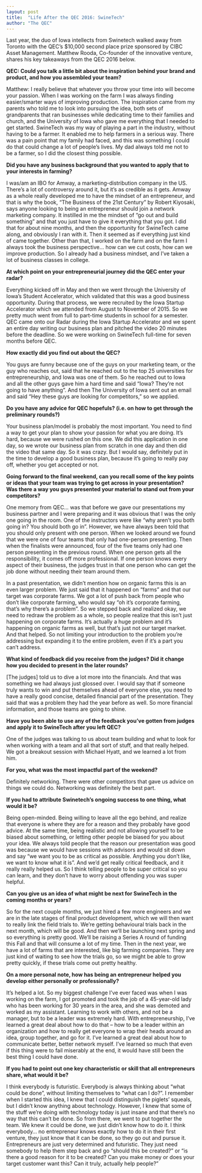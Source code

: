 ```yaml
---
layout: post
title:  "Life After the QEC 2016: SwineTech"
author: "The QEC"
---
```


Last year, the duo of Iowa intellects from Swinetech walked away from Toronto with the QEC’s $10,000  second place prize sponsored by CIBC Asset Management. Matthew Rooda, Co-founder of the innovative venture, shares his key takeaways from the QEC 2016 below.

**QEC: Could you talk a little bit about the inspiration behind your brand and product, and how you assembled your team?**

Matthew: I really believe that whatever you throw your time into will become your passion. When I was working on the farm I was always finding easier/smarter ways of improving production. The inspiration came from my parents who told me to look into pursuing the idea, both sets of grandparents that ran businesses while dedicating time to their families and church, and the University of Iowa who gave me everything that I needed to get started. SwineTech was my way of playing a part in the industry, without having to be a farmer. It enabled me to help farmers in a serious way. There was a pain point that my family had faced, and this was something I could do that could change a lot of people’s lives. My dad always told me not to be a farmer, so I did the closest thing possible.

**Did you have any business background that you wanted to apply that to your interests in farming?**

I was/am an IBO for Amway, a marketing-distribution company in the US.  There’s a lot of controversy around it, but it’s as credible as it gets. Amway as a whole really developed me to have the mindset of an entrepreneur, and that is why the book, “The Business of the 21st Century” by Robert Kiyosaki, says anyone looking to being an entrepreneur should join a network marketing company. It instilled in me the mindset of “go out and build something” and that you just have to give it everything that you got. I did that for about nine months, and then the opportunity for SwineTech came along, and obviously I ran with it. Then it seemed as if everything just kind of came together. Other than that, I worked on the farm and on the farm I always took the business perspective… how can we cut costs, how can we improve production. So I already had a business mindset, and I’ve taken a lot of business classes in college.

**At which point on your entrepreneurial journey did the QEC enter your radar?**

Everything kicked off in May and then we went through the University of Iowa’s Student Accelerator, which validated that this was a good business opportunity. During that process, we were recruited by the Iowa Startup Accelerator which we attended from August to November of 2015. So we pretty much went from full to part-time students in school for a semester. QEC came onto our Radar during the Iowa Startup Accelerator and we spent an entire day writing our business plan and pitched the video 20 minutes before the deadline. So we were working on SwineTech full-time for seven months before QEC.

**How exactly did you find out about the QEC?**

You guys are funny because one of the guys on your marketing team, or the guy who reaches out, said that he reached out to the top 25 universities for entrepreneurship, and Iowa was one of them. So he reached out to Iowa and all the other guys gave him a hard time and said “Iowa? They’re not going to have anything”. And then The University of Iowa sent out an email and said “Hey these guys are looking for competitors,” so we applied.

**Do you have any advice for QEC hopefuls? (i.e. on how to get through the preliminary rounds?)**

Your business plan/model is probably the most important. You need to find a way to get your plan to show your passion for what you are doing. It’s hard, because we were rushed on this one. We did this application in one day, so we wrote our business plan from scratch in one day and then did the video that same day. So it was crazy. But I would say, definitely put in the time to develop a good business plan, because it’s going to really pay off, whether you get accepted or not.

**Going forward to the final weekend, can you recall some of the key points or ideas that your team was trying to get across in your presentation? Was there a way you guys presented your material to stand out from your competitors?**

One memory from QEC… was that before we gave our presentations my business partner and I were preparing and it was obvious that I was the only one going in the room. One of the instructors were like “why aren’t you both going in? You should both go in”. However, we have always been told that you should only present with one person. When we looked around we found that we were one of four teams that only had one-person presenting. Then when the finalists were announced, four of the five teams only had one person presenting in the previous round. When one person gets all the responsibility, it comes off more professional. If one person knows every aspect of their business, the judges trust in that one person who can get the job done without needing their team around them.

In a past presentation, we didn’t mention how on organic farms this is an even larger problem. We just said that it happened on “farms” and that our target was corporate farms. We got a lot of push back from people who don’t like corporate farming, who would say “oh it’s corporate farming, that’s why there’s a problem”. So we stepped back and realized okay, we need to redraw the problem as a whole, so people realize that this isn’t just happening on corporate farms. It’s actually a huge problem and it’s happening on organic farms as well, but that’s just not our target market. And that helped. So not limiting your introduction to the problem you’re addressing but expanding it to the entire problem, even if it’s a part you can’t address.

**What kind of feedback did you receive from the judges? Did it change how you decided to present in the later rounds?**

[The judges] told us to dive a lot more into the financials. And that was something we had always just glossed over. I would say that if someone truly wants to win and put themselves ahead of everyone else, you need to have a really good concise, detailed financial part of the presentation. They said that was a problem they had the year before as well. So more financial information, and those teams are going to shine.

**Have you been able to use any of the feedback you’ve gotten from judges and apply it to SwineTech after you left QEC?**

One of the judges was talking to us about team building and what to look for when working with a team and all that sort of stuff, and that really helped. We got a breakout session with Michael Hyatt, and we learned a lot from him.

**For you, what was the most impactful part of the weekend?**

Definitely networking. There were other competitors that gave us advice on things we could do. Networking was definitely the best part.

**If you had to attribute Swinetech’s ongoing success to one thing, what would it be?**

Being open-minded. Being willing to leave all the ego behind, and realize that everyone is where they are for a reason and they probably have good advice. At the same time, being realistic and not allowing yourself to be biased about something, or letting other people be biased for you about your idea. We always told people that the reason our presentation was good was because we would have sessions with advisors and would sit down and say “we want you to be as critical as possible. Anything you don’t like, we want to know what it is”. And we’d get really critical feedback, and it really really helped us. So I think telling people to be super critical so you can learn, and they don’t have to worry about offending you was super helpful.

**Can you give us an idea of what might be next for SwineTech in the coming months or years?**

So for the next couple months, we just hired a few more engineers and we are in the late stages of final product development, which we will then want to really link the field trials to. We’re getting behavioural trials back in the next month, which will be good. And then we’ll be launching next spring and so everything is pretty good. We’ll be raising a Series A round of funding this Fall and that will consume a lot of my time. Then in the next year, we have a lot of farms that are interested, like big farming companies. They are just kind of waiting to see how the trials go, so we might be able to grow pretty quickly, if these trials come out pretty healthy.

**On a more personal note, how has being an entrepreneur helped you develop either personally or professionally?**

It’s helped a lot. So my biggest challenge I’ve ever faced was when I was working on the farm, I got promoted and took the job of a 45-year-old lady who has been working for 30 years in the area, and she was demoted and worked as my assistant. Learning to work with others, and not be a manager, but to be a leader was extremely hard. With entrepreneurship, I’ve learned a great deal about how to do that – how to be a leader within an organization and how to really get everyone to wrap their heads around an idea, group together, and go for it. I’ve learned a great deal about how to communicate better, better network myself. I’ve learned so much that even if this thing were to fail miserably at the end, it would have still been the best thing I could have done.

**If you had to point out one key characteristic or skill that all entrepreneurs share, what would it be?**

I think everybody is futuristic. Everybody is always thinking about “what could be done”, without limiting themselves to “what can I do?”. I remember when I started this idea, I knew that I could distinguish the piglets’ squeals, but I didn’t know anything about technology. However, I knew that some of the stuff we’re doing with technology today is just insane and that there’s no way that this can’t be done. So from there, we went to put together the team. We knew it could be done, we just didn’t know how to do it. I think everybody… no entrepreneur knows exactly how to do it in their first venture, they just know that it can be done, so they go out and pursue it.  Entrepreneurs are just very determined and futuristic. They just need somebody to help them step back and go “should this be created?” or “is there a good reason for it to be created? Can you make money or does your target customer want this? Can it truly, actually help people?”  

